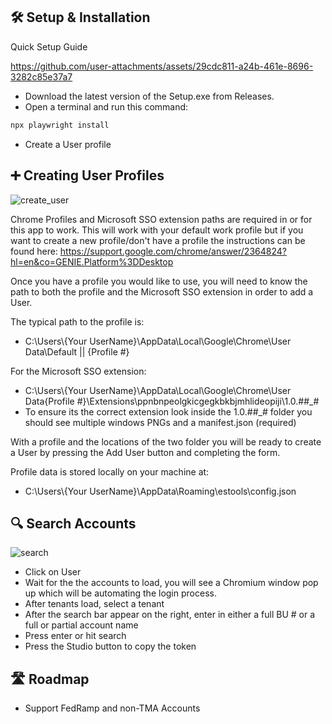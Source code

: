 ## 🛠️ Setup & Installation
Quick Setup Guide

https://github.com/user-attachments/assets/29cdc811-a24b-461e-8696-3282c85e37a7
- Download the latest version of the Setup.exe from Releases.
- Open a terminal and run this command:
```bash
npx playwright install
```
- Create a User profile

## ➕ Creating User Profiles

![create_user](https://github.com/user-attachments/assets/2702ca46-a1ad-4e8d-a23f-24e8941edff4)

Chrome Profiles and Microsoft SSO extension paths are required in or for this app to work. This will work with your default work profile but if you want to create a new profile/don't have a profile the instructions can be found here: https://support.google.com/chrome/answer/2364824?hl=en&co=GENIE.Platform%3DDesktop

Once you have a profile you would like to use, you will need to know the path to both the profile and the Microsoft SSO extension in order to add a User.

The typical path to the profile is:
- C:\Users\\{Your UserName}\AppData\Local\Google\Chrome\User Data\Default || {Profile #}

For the Microsoft SSO extension:
- C:\Users\\{Your UserName}\AppData\Local\Google\Chrome\User Data\{Profile #}\Extensions\ppnbnpeolgkicgegkbkbjmhlideopiji\1.0.##_#
- To ensure its the correct extension look inside the 1.0.##_# folder you should see multiple windows PNGs and a manifest.json (required)

With a profile and the locations of the two folder you will be ready to create a User by pressing the Add User button and completing the form.

Profile data is stored locally on your machine at:
- C:\Users\\{Your UserName}\AppData\Roaming\estools\config.json

## 🔍 Search Accounts

![search](https://github.com/user-attachments/assets/7b235297-40cb-45f5-ad30-f57d87130a33)

- Click on User
- Wait for the the accounts to load, you will see a Chromium window pop up which will be automating the login process.
- After tenants load, select a tenant
- After the search bar appear on the right, enter in either a full BU # or a full or partial account name
- Press enter or hit search
- Press the Studio button to copy the token

## 🛣️ Roadmap

- Support FedRamp and non-TMA Accounts
